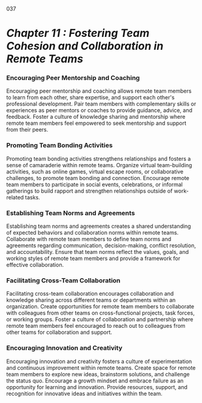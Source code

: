 037


# ***Chapter 11 : Fostering Team Cohesion and Collaboration in Remote Teams***


### **Encouraging Peer Mentorship and Coaching**

Encouraging peer mentorship and coaching allows remote team members to learn from each other, share expertise, and support each other's professional development. Pair team members with complementary skills or experiences as peer mentors or coaches to provide guidance, advice, and feedback. Foster a culture of knowledge sharing and mentorship where remote team members feel empowered to seek mentorship and support from their peers.

### **Promoting Team Bonding Activities**

Promoting team bonding activities strengthens relationships and fosters a sense of camaraderie within remote teams. Organize virtual team-building activities, such as online games, virtual escape rooms, or collaborative challenges, to promote team bonding and connection. Encourage remote team members to participate in social events, celebrations, or informal gatherings to build rapport and strengthen relationships outside of work-related tasks.

### **Establishing Team Norms and Agreements**

Establishing team norms and agreements creates a shared understanding of expected behaviors and collaboration norms within remote teams. Collaborate with remote team members to define team norms and agreements regarding communication, decision-making, conflict resolution, and accountability. Ensure that team norms reflect the values, goals, and working styles of remote team members and provide a framework for effective collaboration.

### **Facilitating Cross-Team Collaboration**

Facilitating cross-team collaboration encourages collaboration and knowledge sharing across different teams or departments within an organization. Create opportunities for remote team members to collaborate with colleagues from other teams on cross-functional projects, task forces, or working groups. Foster a culture of collaboration and partnership where remote team members feel encouraged to reach out to colleagues from other teams for collaboration and support.

### **Encouraging Innovation and Creativity**
 

Encouraging innovation and creativity fosters a culture of experimentation and continuous improvement within remote teams. Create space for remote team members to explore new ideas, brainstorm solutions, and challenge the status quo. Encourage a growth mindset and embrace failure as an opportunity for learning and innovation. Provide resources, support, and recognition for innovative ideas and initiatives within the team.

